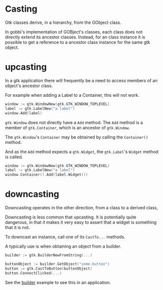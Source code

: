 # Casting

Gtk classes derive, in a hierarchy, from the GObject class.

In gobbi's implementation of GOBject's classes,
each class does not directly extend its ancestor classes.
Instead, for an class instance it is possible to get
a reference to a ancestor class instance for the same
gtk object.  

# upcasting
In a gtk application there will frequently be a need to
access members of an object's ancestor class.

For example when adding a Label to a Container,
this will not work.

```go
window := gtk.WindowNew(gtk.GTK_WINDOW_TOPLEVEL)
label := gtk.LabelNew("a label")
window.Add(label)
``` 

`gtk.Window` does not directly have a `Add` method.
The `Add` method is a member of `gtk.Container`,
which is an ancestor of `gtk.Window`.

The `gtk.Window`'s `Container` may be obtained by calling
the `Container()` method.

And as the `Add` method expects a `gtk.Widget`,
the `gtk.Label`'s `Widget` method is called.

```go
window := gtk.WindowNew(gtk.GTK_WINDOW_TOPLEVEL)
label := gtk.LabelNew("a label")
window.Container().Add(label.Widget())
``` 

# downcasting
Downcasting operates in the other direction,
from a class to a derived class,

Downcasting is less common that upcasting.
It is potentially quite dangerous, in that it makes
it very easy to assert that a widget is something
that it is not.

To downcast an instance,
call one of its `CastTo...` methods.

A typically use is when obtaining an object from a builder.

```go
builder := gtk.BuilderNewFromString(...)

buttonObject := builder.GetObject("some-button")
button := gtk.CastToButton(buttonObject)
button.ConnectClicked(...)
```

See the
[builder](https://github.com/pekim/gobbi/blob/master/example/builder/main.go)
example to see this in an application. 
